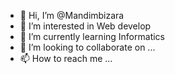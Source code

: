 - 👋 Hi, I’m @Mandimbizara
- 👀 I’m interested in Web develop
- 🌱 I’m currently learning Informatics 
- 💞️ I’m looking to collaborate on ...
- 📫 How to reach me ...

<!---
Mandimbizara/Mandimbizara is a ✨ special ✨ repository because its `README.md` (this file) appears on your GitHub profile.
You can click the Preview link to take a look at your changes.
--->

